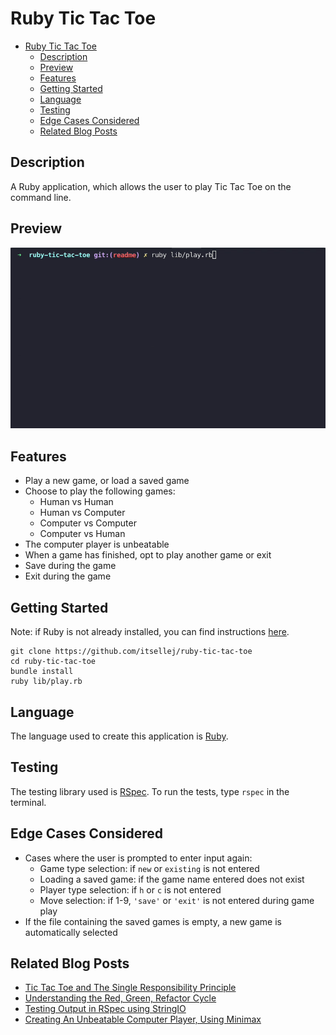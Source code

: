 # Ruby Tic Tac Toe

- [Ruby Tic Tac Toe](#ruby-tic-tac-toe)
  - [Description](#description)
  - [Preview](#preview)
  - [Features](#features)
  - [Getting Started](#getting-started)
  - [Language](#language)
  - [Testing](#testing)
  - [Edge Cases Considered](#edge-cases-considered)
  - [Related Blog Posts](#related-blog-posts)

## Description

 A Ruby application, which allows the user to play Tic Tac Toe on the command line.

## Preview

 ![Tic Tac Toe Preview](ruby-ttt.gif "Tic Tac Toe Preview")

## Features

 - Play a new game, or load a saved game
 - Choose to play the following games:
    - Human vs Human
    - Human vs Computer
    - Computer vs Computer
    - Computer vs Human
- The computer player is unbeatable
- When a game has finished, opt to play another game or exit
- Save during the game
- Exit during the game

## Getting Started

 Note: if Ruby is not already installed, you can find instructions [here](https://www.ruby-lang.org/en/documentation/installation/).

 ```
git clone https://github.com/itsellej/ruby-tic-tac-toe
cd ruby-tic-tac-toe
bundle install
ruby lib/play.rb
 ```

## Language

 The language used to create this application is [Ruby](https://www.ruby-lang.org/en/).

## Testing

 The testing library used is [RSpec](https://rspec.info/). To run the tests, type `rspec` in the terminal.

## Edge Cases Considered
- Cases where the user is prompted to enter input again:
  - Game type selection: if `new` or `existing` is not entered
  - Loading a saved game: if the game name entered does not exist
  - Player type selection: if `h` or `c` is not entered
  - Move selection: if 1-9, `'save'` or `'exit'` is not entered during game play
- If the file containing the saved games is empty, a new game is automatically selected 

## Related Blog Posts

- [Tic Tac Toe and The Single Responsibility Principle](https://medium.com/@ellehallal/tic-tac-toe-and-the-single-responsibility-principle-ea5a1d99f5ca?source=---------5------------------)
- [Understanding the Red, Green, Refactor Cycle](https://medium.com/@ellehallal/understanding-the-red-green-refactor-cycle-6495f995874d?source=---------4------------------)
- [Testing Output in RSpec using StringIO](https://medium.com/@ellehallal/testing-output-in-rspec-using-stringio-c784c08acb77?source=---------3------------------)
- [Creating An Unbeatable Computer Player, Using Minimax](https://medium.com/@ellehallal/tic-tac-toe-creating-an-unbeatable-computer-player-using-minimax-f1f1e2f875a2?source=---------2------------------)